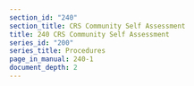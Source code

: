 ```yaml
---
section_id: "240"
section_title: CRS Community Self Assessment
title: 240 CRS Community Self Assessment
series_id: "200"
series_title: Procedures
page_in_manual: 240-1
document_depth: 2
---
```

